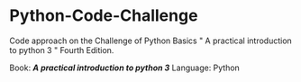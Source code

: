 # Python-Code-Challenge
Code approach on the Challenge of Python Basics " A practical introduction to python 3 " Fourth Edition.

Book: _**A practical introduction to python 3**_
Language: Python

